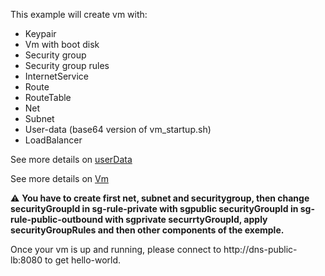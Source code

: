 This example will create vm with:
* Keypair
* Vm with boot disk
* Security group 
* Security group rules
* InternetService
* Route
* RouteTable
* Net
* Subnet
* User-data (base64 version of vm_startup.sh)
* LoadBalancer

See more details on [userData](https://docs.outscale.com/en/userguide/Configuring-an-Instance-with-User-Data-and-OUTSCALE-Tags.html)

See more details on [Vm](https://docs.outscale.com/en/userguide/About-Instances.html)

:warning: **You have to create first net, subnet and securitygroup, then change securityGroupId in sg-rule-private with sgpublic securityGroupId in sg-rule-public-outbound with sgprivate securrtyGroupId, apply securityGroupRules and then other components of the exemple.**

Once your vm is up and running, please connect to http://dns-public-lb:8080 to get hello-world.
